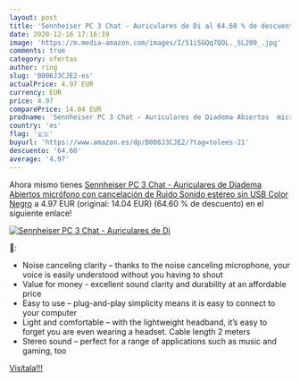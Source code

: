 ```yaml
---
layout: post
title: 'Sennheiser PC 3 Chat - Auriculares de Di al 64.60 % de descuento'
date: 2020-12-16 17:16:19
image: 'https://m.media-amazon.com/images/I/51iSGQq7QOL._SL200_.jpg'
comments: true
category: ofertas
author: ring
slug: 'B006J3CJE2-es'
actualPrice: 4.97 EUR
currency: EUR
price: 4.97
comparePrice: 14.04 EUR
prodname: 'Sennheiser PC 3 Chat - Auriculares de Diadema Abiertos  micrófono con cancelación de Ruido  Sonido estéreo  sin USB  Color Negro'
country: 'es'
flag: '🇪🇸'
buyurl: 'https://www.amazon.es/dp/B006J3CJE2/?tag=tolees-21'
descuento: '64.60'
average: '4.97'
---
```


Ahora mismo tienes [Sennheiser PC 3 Chat - Auriculares de Diadema Abiertos  micrófono con cancelación de Ruido  Sonido estéreo  sin USB  Color Negro](https://www.amazon.es/dp/B006J3CJE2/?tag=tolees-21) a 4.97 EUR (original: 14.04 EUR) (64.60 %  de descuento) en el siguiente enlace!

[![Sennheiser PC 3 Chat - Auriculares de Di](https://m.media-amazon.com/images/I/51iSGQq7QOL._SL200_.jpg)](https://www.amazon.es/dp/B006J3CJE2/?tag=tolees-21)

🔎:

- Noise canceling clarity – thanks to the noise canceling microphone, your voice is easily understood without you having to shout
- Value for money - excellent sound clarity and durability at an affordable price
- Easy to use – plug-and-play simplicity means it is easy to connect to your computer
- Light and comfortable – with the lightweight headband, it’s easy to forget you are even wearing a headset. Cable length 2 meters
- Stereo sound – perfect for a range of applications such as music and gaming, too

[Visítala!!!](https://www.amazon.es/dp/B006J3CJE2/?tag=tolees-21)
